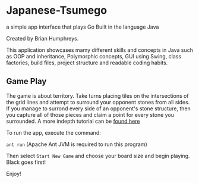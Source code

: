 # Japanese-Tsumego
a simple app interface that plays Go
Built in the language Java

Created by Brian Humphreys.

This application showcases mamy different skills and concepts in Java such as OOP and inheritance, Polymorphic concepts, GUI using Swing, class factories, build files, project structure and readable coding habits.  

## Game Play

The game is about territory.  Take turns placing tiles on the intersections of the grid lines and attempt to surround your opponent stones from all sides.  If you manage to surrond every side of an opponent's stone structure, then you capture all of those pieces and claim a point for every stone you surrounded.  A more indepth tutorial can be [found here](https://www.britgo.org/intro/intro2.html)

To run the app, execute the command:

`ant run` (Apache Ant JVM is required to run this program)

Then select `Start New Game` and choose your board size and begin playing.  Black goes first!

Enjoy!

